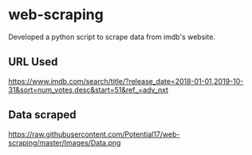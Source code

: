 # web-scraping

Developed a python script to scrape data from imdb's website.



## URL Used

https://www.imdb.com/search/title/?release_date=2018-01-01,2019-10-31&sort=num_votes,desc&start=51&ref_=adv_nxt

## Data scraped

https://raw.githubusercontent.com/Potential17/web-scraping/master/Images/Data.png
